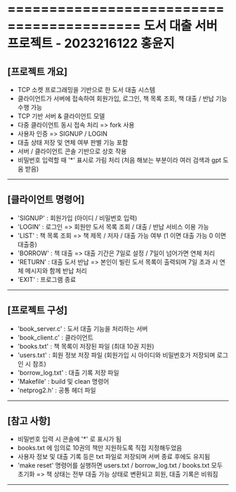 ==========================================
도서 대출 서버 프로젝트 - 2023216122 홍윤지
==========================================

[프로젝트 개요]
------------------------------------------------------------------------------------------
- TCP 소켓 프로그래밍을 기반으로 한 도서 대출 시스템
- 클라이언트가 서버에 접속하여 회원가입, 로그인, 책 목록 조회, 책 대출 / 반납 기능 수행 가능
- TCP 기반 서버 & 클라이언트 모델
- 다중 클라이언트 동시 접속 처리 => fork 사용
- 사용자 인증 => SIGNUP / LOGIN
- 대출 상태 저장 및 연체 여부 판별 기능 포함
- 서버 / 클라이언트 콘솔 기반으로 상호 작용
- 비밀번호 입력할 때 '*' 표시로 가림 처리 (처음 해보는 부분이라 여러 검색과 gpt 도움 받음)
------------------------------------------------------------------------------------------

[클라이언트 명령어]
-----------------------------------------------------------------------------------------------------
- 'SIGNUP' : 회원가입 (아이디 / 비밀번호 입력)
- 'LOGIN' : 로그인 => 회원만 도서 목록 조회 / 대출 / 반납 서비스 이용 가능
- 'LIST' : 책 목록 조회 => 책 제목 / 저자 / 대출 가능 여부 (1 이면 대출 가능 0 이면 대출중)
- 'BORROW' : 책 대출 => 대출 기간은 7일로 설정 / 7일이 넘어가면 연체 처리
- 'RETURN' : 대출 도서 반납 => 본인이 빌린 도서 목록이 출력되며 7일 초과 시 연체 메시지와 함께 반납 처리
- 'EXIT' : 프로그램 종료
-----------------------------------------------------------------------------------------------------

[프로젝트 구성]
------------------------------------------------------------------------------------------
- 'book_server.c' : 도서 대출 기능을 처리하는 서버
- 'book_client.c' : 클라이언트
- 'books.txt' : 책 목록이 저장된 파일 (최대 10권 지원)
- 'users.txt' : 회원 정보 저장 파일 (회원가입 시 아이디와 비밀번호가 저장되며 로그인 시 참조)
- 'borrow_log.txt' : 대출 기록 저장 파일
- 'Makefile' : build 및 clean 명령어
- 'netprog2.h' : 공통 헤더 파일
------------------------------------------------------------------------------------------

[참고 사항]
----------------------------------------------------------------------------------
- 비밀번호 입력 시 콘솔에 '*' 로 표시가 됨
- books.txt 에 임의로 10권의 책만 지원하도록 직접 지정해두었음
- 사용자 정보 및 대출 기록 등은 txt 파일로 저장되며 서버 종료 후에도 유지됨
- 'make reset' 명령어를 실행하면 users.txt / borrow_log.txt / books.txt 모두 초기화
=> 책 상태는 전부 대출 가능 상태로 변환되고 회원, 대출 기록은 비워짐
----------------------------------------------------------------------------------
